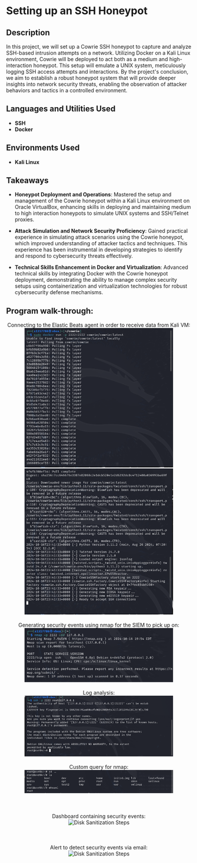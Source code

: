 <h1>Setting up an SSH Honeypot</h1>


<h2>Description</h2>
In this project, we will set up a Cowrie SSH honeypot to capture and analyze SSH-based intrusion attempts on a network. Utilizing Docker on a Kali Linux environment, Cowrie will be deployed to act both as a medium and high-interaction honeypot. This setup will emulate a UNIX system, meticulously logging SSH access attempts and interactions. By the project's conclusion, we aim to establish a robust honeypot system that will provide deeper insights into network security threats, enabling the observation of attacker behaviors and tactics in a controlled environment.<br />


<h2>Languages and Utilities Used</h2>


- <b>SSH</b>
- <b>Docker</b>

<h2>Environments Used </h2>

- <b>Kali Linux</b> 

<h2>Takeaways</h2>

- <b>Honeypot Deployment and Operations</b>: Mastered the setup and management of the Cowrie honeypot within a Kali Linux environment on Oracle VirtualBox, enhancing skills in deploying and maintaining medium to high interaction honeypots to simulate UNIX systems and SSH/Telnet proxies.


- <b>Attack Simulation and Network Security Proficiency</b>: Gained practical experience in simulating attack scenarios using the Cowrie honeypot, which improved understanding of attacker tactics and techniques. This experience has been instrumental in developing strategies to identify and respond to cybersecurity threats effectively.

- <b>Technical Skills Enhancement in Docker and Virtualization</b>: Advanced technical skills by integrating Docker with the Cowrie honeypot deployment, demonstrating the ability to manage complex security setups using containerization and virtualization technologies for robust cybersecurity defense mechanisms.


<h2>Program walk-through:</h2>

<p align="center">
Connecting to the Elastic Beats agent in order to receive data from Kali VM: <br/>
<img src="honeypot initialization 1.PNG" height="80%" width="80%" alt="Disk Sanitization Steps"/>
<img src="honeypot initialization 2.PNG" height="80%" width="80%" alt="Disk Sanitization Steps"/>
<br />
<br />
Generating security events using nmap for the SIEM to pick up on:  <br/>
<img src="nmap test scan.PNG" height="80%" width="80%" alt="Disk Sanitization Steps"/>
<br />
<br />
Log analysis: <br/>
<img src="access into ssh server.PNG" height="80%" width="80%" alt="Disk Sanitization Steps"/>
<br />
<br />
Custom query for nmap: <br/>
<img src="fake server contents.PNG" height="80%" width="80%" alt="Disk Sanitization Steps"/>
<br />
<br />

<br />
<br />
Dashboard containing security events:  <br/>
<img src="Dashboard.PNG" height="80%" width="80%" alt="Disk Sanitization Steps"/>
<br />
<br />


<br />
<br />
Alert to detect security events via email:  <br/>
<img src="Email Alert Setup.PNG" height="80%" width="80%" alt="Disk Sanitization Steps"/>
<br />
<br /> 
</p>

<!--
 ```diff
- text in red
+ text in green
! text in orange
# text in gray
@@ text in purple (and bold)@@
```
--!>
